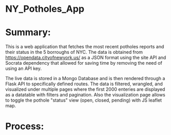 # NY_Potholes_App

# Summary: 

This is a web application that fetches the most recent potholes reports and their status in the 5 borroughs of NYC. The data is obtained from https://opendata.cityofnewyork.us/ as a JSON format using the site API and Socrata dependency that allowed for saving time by removing the need of using an API key.

The live data is stored in a Mongo Database and is then rendered through a Flask API to specifically defined routes. 
The data is filtered, wrangled, and visualized under multiple pages where the first 2000 enteries are displayed as a datatable with filters and pagination. Also the visualization page allows to toggle the pothole "status" view (open, closed, pending) with JS leaflet map.  

# Process: 


